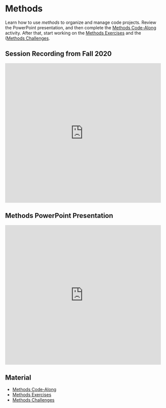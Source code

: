 # Methods
Learn how to use _methods_ to organize and manage code projects. Review the PowerPoint presentation, and then complete the [Methods Code-Along](MethodsCodeAlong.md) activity. After that, start working on the [Methods Exercises](MethodsExercises.md) and the ([Methods Challenges](MethodsChallenges.md).

## Session Recording from Fall 2020
<iframe width="100%" height="450px" src="https://www.youtube.com/embed/2AmAkt0Sk-s" frameborder="0" allow="accelerometer; autoplay; clipboard-write; encrypted-media; gyroscope; picture-in-picture" allowfullscreen></iframe>

## Methods PowerPoint Presentation
<iframe src='https://view.officeapps.live.com/op/embed.aspx?src=https://hylandtechclub.com/cs-101/Methods/Methods.pptx' width='100%' height='450px' frameborder='0'></iframe>

## Material
- [Methods Code-Along](MethodsCodeAlong.md)
- [Methods Exercises](MethodsExercises.md)
- [Methods Challenges](MethodsChallenges.md)